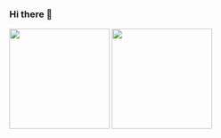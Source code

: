 ### Hi there 👋

<div>
  <img height="180em" src="https://github-readme-stats.vercel.app/api?username=petlou&show_icons=true&theme=darcula&include_all_commits=true&count_private=true" />
  <img height="180em" src="https://github-readme-stats.vercel.app/api/top-langs/?username=petlou&layout=compact&langs_count=5&theme=darcula" />
</div>

<!--
**petlou/petlou** is a ✨ _special_ ✨ repository because its `README.md` (this file) appears on your GitHub profile.

Here are some ideas to get you started:

- 🔭 I’m currently working on ...
- 🌱 I’m currently learning ...
- 👯 I’m looking to collaborate on ...
- 🤔 I’m looking for help with ...
- 💬 Ask me about ...
- 📫 How to reach me: ...
- 😄 Pronouns: ...
- ⚡ Fun fact: ...
-->
